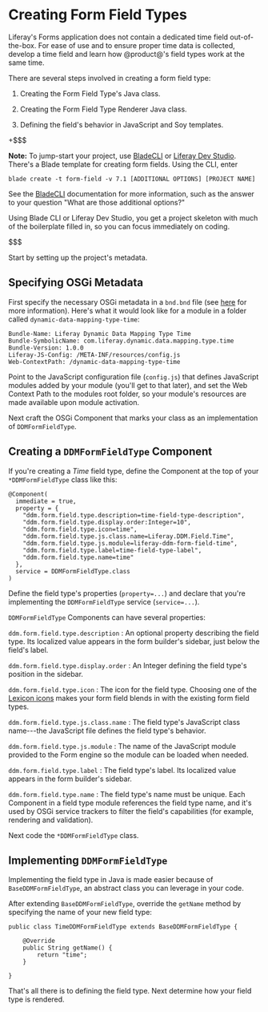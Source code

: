 # Creating Form Field Types [](id=creating-form-field-types)

Liferay's Forms application does not contain a dedicated time field
out-of-the-box. For ease of use and to ensure proper time data is collected,
develop a time field and learn how @product@'s field types work at the same
time.

There are several steps involved in creating a form field type:

1.  Creating the Form Field Type's Java class.

2.  Creating the Form Field Type Renderer Java class.

3.  Defining the field's behavior in JavaScript and Soy templates.

+$$$

**Note:** To jump-start your project, use
[BladeCLI](/develop/tutorials/-/knowledge_base/7-1/blade-cli) 
or 
[Liferay Dev Studio](/develop/tutorials/-/knowledge_base/7-1/creating-modules-with-liferay-ide). 
There's a Blade template for creating form fields. Using the CLI, enter

    blade create -t form-field -v 7.1 [ADDITIONAL OPTIONS] [PROJECT NAME]

See the [BladeCLI](/develop/tutorials/-/knowledge_base/7-1/blade-cli)
documentation for more information, such as the answer to your question "What
are those additional options?"

Using Blade CLI or Liferay Dev Studio, you get a project skeleton with much of
the boilerplate filled in, so you can focus immediately on coding.

$$$

Start by setting up the project's metadata.

## Specifying OSGi Metadata [](id=specifying-osgi-metadata)

First specify the necessary OSGi metadata in a `bnd.bnd` file (see
[here](http://bnd.bndtools.org/chapters/800-headers.html) 
for more information).  Here's what it would look like for a module in a folder
called `dynamic-data-mapping-type-time`:

    Bundle-Name: Liferay Dynamic Data Mapping Type Time
    Bundle-SymbolicName: com.liferay.dynamic.data.mapping.type.time
    Bundle-Version: 1.0.0
    Liferay-JS-Config: /META-INF/resources/config.js
    Web-ContextPath: /dynamic-data-mapping-type-time

Point to the JavaScript configuration file (`config.js`) that defines JavaScript
modules added by your module (you'll get to that later), and set the Web Context
Path to the modules root folder, so your module's resources are made available
upon module activation. 

Next craft the OSGi Component that marks your class as an implementation of
`DDMFormFieldType`. 

## Creating a `DDMFormFieldType` Component [](id=creating-a-ddmformfieldtype-component)

If you're creating a *Time* field type, define the Component at the top of your
`*DDMFormFieldType` class like this:

    @Component(
      immediate = true,
      property = {
        "ddm.form.field.type.description=time-field-type-description",
        "ddm.form.field.type.display.order:Integer=10",
        "ddm.form.field.type.icon=time",
        "ddm.form.field.type.js.class.name=Liferay.DDM.Field.Time",
        "ddm.form.field.type.js.module=liferay-ddm-form-field-time",
        "ddm.form.field.type.label=time-field-type-label",
        "ddm.form.field.type.name=time"
      },
      service = DDMFormFieldType.class
    )

Define the field type's properties (`property=...`) and declare that you're
implementing the `DDMFormFieldType` service (`service=...`).

`DDMFormFieldType` Components can have several properties:

`ddm.form.field.type.description`
: An optional property describing the field type. Its localized value appears in
the form builder's sidebar, just below the field's label.

`ddm.form.field.type.display.order`
: An Integer defining the field type's position in the sidebar.

`ddm.form.field.type.icon`
: The icon for the field type. Choosing one of the 
[Lexicon icons](https://lexicondesign.io/docs/patterns/icons.html) 
makes your form field blends in with the existing form field types.

`ddm.form.field.type.js.class.name`
: The field type's JavaScript class name---the JavaScript file defines the field
type's behavior.

`ddm.form.field.type.js.module`
: The name of the JavaScript module provided to the Form engine so the module
can be loaded when needed.

`ddm.form.field.type.label`
: The field type's label. Its localized value appears in the form builder's
sidebar.

`ddm.form.field.type.name`
: The field type's name must be unique. Each Component in a field type module
references the field type name, and it's used by OSGi service trackers to filter
the field's capabilities (for example, rendering and validation).

Next code the `*DDMFormFieldType` class.

## Implementing `DDMFormFieldType` [](id=implementing-ddmformfieldtype)

Implementing the field type in Java is made easier because of
`BaseDDMFormFieldType`, an abstract class you can leverage in your code.

After extending `BaseDDMFormFieldType`, override the `getName` method by
specifying the name of your new field type:

    public class TimeDDMFormFieldType extends BaseDDMFormFieldType {

        @Override
        public String getName() {
            return "time";
        }

    }

That's all there is to defining the field type. Next determine how your field
type is rendered.
